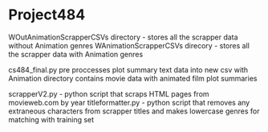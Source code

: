 # Project484

WOutAnimationScrapperCSVs directory - stores all the scrapper data without Animation genres
WAnimationScrapperCSVs direcory - stores all the scrapper data with Animation genres

cs484_final.py pre proccesses plot summary text data into new csv with Animation directory contains movie data with animated film plot summaries

scrapperV2.py - python script that scraps HTML pages from movieweb.com by year
titleformatter.py - python script that removes any extraneous characters from scrapper titles and makes lowercase genres for matching with training set

